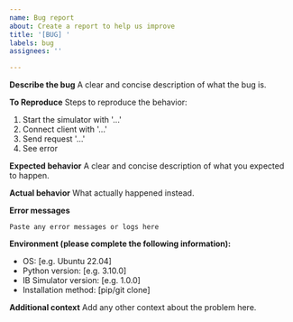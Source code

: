 ```yaml
---
name: Bug report
about: Create a report to help us improve
title: '[BUG] '
labels: bug
assignees: ''

---
```


**Describe the bug**
A clear and concise description of what the bug is.

**To Reproduce**
Steps to reproduce the behavior:
1. Start the simulator with '...'
2. Connect client with '...'
3. Send request '...'
4. See error

**Expected behavior**
A clear and concise description of what you expected to happen.

**Actual behavior**
What actually happened instead.

**Error messages**
```
Paste any error messages or logs here
```

**Environment (please complete the following information):**
 - OS: [e.g. Ubuntu 22.04]
 - Python version: [e.g. 3.10.0]
 - IB Simulator version: [e.g. 1.0.0]
 - Installation method: [pip/git clone]

**Additional context**
Add any other context about the problem here.